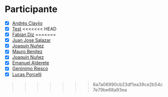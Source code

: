 # Participante

- [X] [Andrés Clavijo](Participantes/Andres-Clavijo.md) 
- [x] [Test](Participantes/test)
<<<<<<< HEAD
- [x] [Fabian Diz](Participantes/Fabian-Diz.md)
=======
- [X] [Juan Jose Salazar](Participantes/Juan-Jose-Salazar.md)  
- [x] [Joaquín Nuñez](Participantes/Joaquin-Nunez.md)
- [X] [Mauro Benitez](Participantes/Mauro-Benitez.md) 
- [x] [Joaquín Nuñez](Participantes/Joaquin-Nunez.md)
- [X] [Emanuel Alderete](Participantes/Emanuel-Alderete.md)
- [X] [Gerónimo Riesco](Participantes/Geronimo-Riesco.md)
- [X] [Lucas Porcelli](Participantes/Lucas-Porcelli.md)

>>>>>>> 6a7a06990cb23df1ea39ce2b54c7e79be68a93ea
